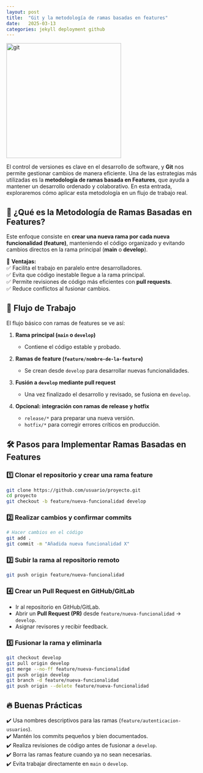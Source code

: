 ```yaml
---
layout: post
title:  "Git y la metodología de ramas basadas en features"
date:   2025-03-13 
categories: jekyll deployment github
---
```


<img src="{{ site.baseurl }}/assets/images/desarrollo-con-ramas-git.jpg" alt="git" width="300">

El control de versiones es clave en el desarrollo de software, y **Git** nos permite gestionar cambios de manera eficiente. 
Una de las estrategias más utilizadas es la **metodología de ramas basada en Features**, que ayuda a mantener un desarrollo ordenado y colaborativo. 
En esta entrada, exploraremos cómo aplicar esta metodología en un flujo de trabajo real.  

## 📌 ¿Qué es la Metodología de Ramas Basadas en Features?  

Este enfoque consiste en **crear una nueva rama por cada nueva funcionalidad (feature)**, manteniendo el código organizado y evitando cambios directos en la rama principal (**main** o **develop**).  

🔹 **Ventajas:**  
✅ Facilita el trabajo en paralelo entre desarrolladores.  
✅ Evita que código inestable llegue a la rama principal.  
✅ Permite revisiones de código más eficientes con **pull requests**.  
✅ Reduce conflictos al fusionar cambios.  

## 🌿 Flujo de Trabajo  

El flujo básico con ramas de features se ve así:  

1. **Rama principal (`main` o `develop`)**  
   - Contiene el código estable y probado.  

2. **Ramas de feature (`feature/nombre-de-la-feature`)**  
   - Se crean desde `develop` para desarrollar nuevas funcionalidades.  

3. **Fusión a `develop` mediante pull request**  
   - Una vez finalizado el desarrollo y revisado, se fusiona en `develop`.  

4. **Opcional: integración con ramas de release y hotfix**  
   - `release/*` para preparar una nueva versión.  
   - `hotfix/*` para corregir errores críticos en producción.  

## 🛠 Pasos para Implementar Ramas Basadas en Features  

### 1️⃣ Clonar el repositorio y crear una rama feature  

```bash
git clone https://github.com/usuario/proyecto.git
cd proyecto
git checkout -b feature/nueva-funcionalidad develop
```

### 2️⃣ Realizar cambios y confirmar commits  

```bash
# Hacer cambios en el código
git add .
git commit -m "Añadida nueva funcionalidad X"
```

### 3️⃣ Subir la rama al repositorio remoto  

```bash
git push origin feature/nueva-funcionalidad
```

### 4️⃣ Crear un Pull Request en GitHub/GitLab  

- Ir al repositorio en GitHub/GitLab.  
- Abrir un **Pull Request (PR)** desde `feature/nueva-funcionalidad` → `develop`.  
- Asignar revisores y recibir feedback.  

### 5️⃣ Fusionar la rama y eliminarla  

```bash
git checkout develop
git pull origin develop
git merge --no-ff feature/nueva-funcionalidad
git push origin develop
git branch -d feature/nueva-funcionalidad
git push origin --delete feature/nueva-funcionalidad
```

## 🔥 Buenas Prácticas  

✔️ Usa nombres descriptivos para las ramas (`feature/autenticacion-usuarios`).  
✔️ Mantén los commits pequeños y bien documentados.  
✔️ Realiza revisiones de código antes de fusionar a `develop`.  
✔️ Borra las ramas feature cuando ya no sean necesarias.  
✔️ Evita trabajar directamente en `main` o `develop`.  


